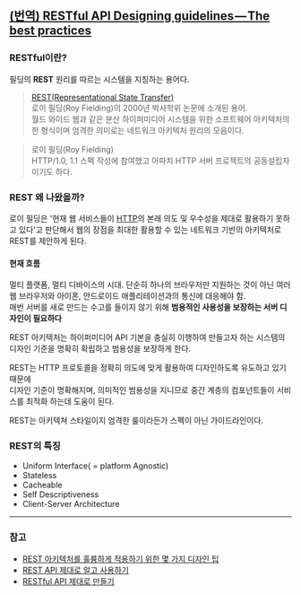 ## [(번역) RESTful API Designing guidelines — The best practices](https://wayhome25.github.io/etc/2017/11/26/restful-api-designing-guidelines/)

### RESTful이란?

필딩의 __REST__ 원리를 따르는 시스템을 지칭하는 용어다.

> [REST(Representational State Transfer)](https://ko.wikipedia.org/wiki/REST)  
로이 필딩(Roy Fielding)의 2000년 박사학위 논문에 소개된 용어.  
월드 와이드 웹과 같은 분산 하이퍼미디어 시스템을 위한 소프트웨어 아키텍처의 한 형식이며 엄격한 의미로는 네트워크 아키텍처 원리의 모음이다.

> 로이 필딩(Roy Fielding)  
HTTP/1.0, 1.1 스펙 작성에 참여했고 아파치 HTTP 서버 프로젝트의 공동설립자이기도 하다.

### REST 왜 나왔을까?

로이 필딩은 '현재 웹 서비스들이 [HTTP](https://ko.wikipedia.org/wiki/HTTP)의 본래 의도 및 우수성을 제대로 활용하기 못하고 있다'고 판단해서 웹의 장점을 최대한 활용할 수 있는 네트워크 기반의 아키텍처로 REST를 제안하게 된다.

#### 현재 흐름

멀티 플랫폼, 멀티 디바이스의 시대. 단순히 하나의 브라우저만 지원하는 것이 아닌 여러 웹 브라우저와 아이폰, 안드로이드 애플리테이션과의 통신에 대응해야 함.  
매번 서버를 새로 만드는 수고를 들이지 않기 위해 __범용적인 사용성을 보장하는 서버 디자인이 필요하다__

REST 아키텍처는 하이퍼미디어 API 기본을 충실히 이행하여 만들고자 하는 시스템의 디자인 기준을 명확히 확립하고 범용성을 보장하게 한다.

REST는 HTTP 프로토콜을 정확히 의도에 맞게 활용하여 디자인하도록 유도하고 있기 때문에  
디자인 기준이 명확해지며, 의미적인 범용성을 지니므로 중간 계층의 컴포넌트들이 서비스를 최적화 하는데 도움이 된다.

REST는 아키텍쳐 스타일이지 엄격한 룰이라든가 스펙이 아닌 가이드라인이다. 
### REST의 특징

+ Uniform Interface( = platform Agnostic)
+ Stateless
+ Cacheable
+ Self Descriptiveness
+ Client-Server Architecture

***

### 참고

+ [REST 아키텍처를 훌륭하게 적용하기 위한 몇 가지 디자인 팁](https://spoqa.github.io/2012/02/27/rest-introduction.html)
+ [REST API 제대로 알고 사용하기](http://meetup.toast.com/posts/92)
+ [RESTful API 제대로 만들기](https://www.slideshare.net/ssuser7887b3/restful-api)